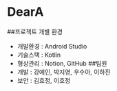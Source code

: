 # DearA

##프로젝트 개별 환경
* 개발환경 : Android Studio
* 기술스택 : Kotlin
* 형상관리 : Notion, GitHub
##팀원
* 개발 : 강예인, 박지영, 우수아, 이하진
* 보안 : 김효정, 이호정
